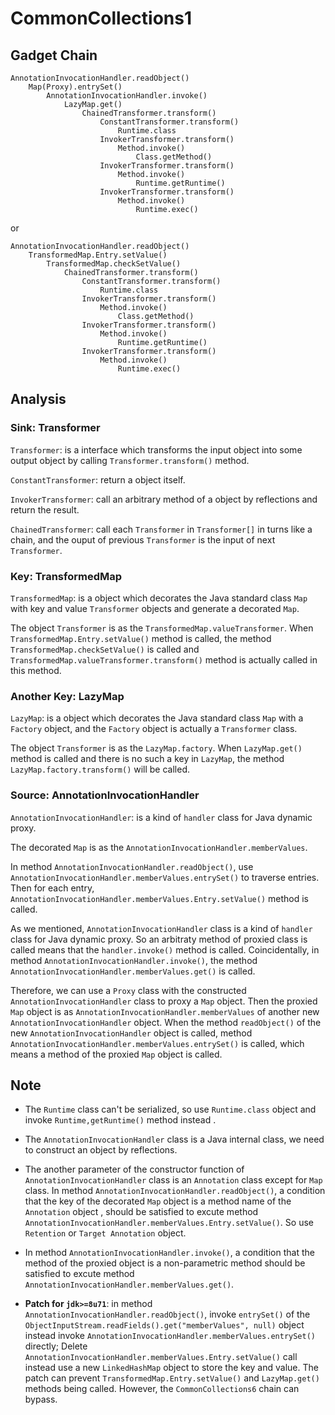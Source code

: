 # CommonCollections1

## Gadget Chain

    AnnotationInvocationHandler.readObject()
        Map(Proxy).entrySet()
            AnnotationInvocationHandler.invoke()
                LazyMap.get()
                    ChainedTransformer.transform()
                        ConstantTransformer.transform()
                            Runtime.class
                        InvokerTransformer.transform()
                            Method.invoke()
                                Class.getMethod()
                        InvokerTransformer.transform()
                            Method.invoke()
                                Runtime.getRuntime()
                        InvokerTransformer.transform()
                            Method.invoke()
                                Runtime.exec()

or

    AnnotationInvocationHandler.readObject()
        TransformedMap.Entry.setValue()
            TransformedMap.checkSetValue()
                ChainedTransformer.transform()
                    ConstantTransformer.transform()
                        Runtime.class
                    InvokerTransformer.transform()
                        Method.invoke()
                            Class.getMethod()
                    InvokerTransformer.transform()
                        Method.invoke()
                            Runtime.getRuntime()
                    InvokerTransformer.transform()
                        Method.invoke()
                            Runtime.exec()

## Analysis

### Sink: Transformer

`Transformer`: is a interface which transforms the input object into some output object by calling `Transformer.transform()` method.

`ConstantTransformer`: return a object itself.

`InvokerTransformer`: call an arbitrary method of a object by reflections and return the result.

`ChainedTransformer`: call each `Transformer` in `Transformer[]` in turns like a chain, and the ouput of previous `Transformer` is the input of next `Transformer`.

### Key: TransformedMap

`TransformedMap`: is a object which decorates the Java standard class `Map` with key and value `Transformer` objects and generate a decorated `Map`.

The object `Transformer` is as the `TransformedMap.valueTransformer`. When `TransformedMap.Entry.setValue()` method is called, the method `TransformedMap.checkSetValue()` is called and `TransformedMap.valueTransformer.transform()` method is actually called in this method.

### Another Key: LazyMap

`LazyMap`: is a object which decorates the Java standard class `Map` with a `Factory` object, and the `Factory` object is actually a `Transformer` class.

The object `Transformer` is as the `LazyMap.factory`. When `LazyMap.get()` method is called and there is no such a key in `LazyMap`, the method `LazyMap.factory.transform()` will be called.

### Source: AnnotationInvocationHandler

`AnnotationInvocationHandler`: is a kind of `handler` class for Java dynamic proxy.

The decorated `Map` is as the `AnnotationInvocationHandler.memberValues`.

In method `AnnotationInvocationHandler.readObject()`, use `AnnotationInvocationHandler.memberValues.entrySet()` to traverse entries. Then for each entry, `AnnotationInvocationHandler.memberValues.Entry.setValue()` method is called.

As we mentioned, `AnnotationInvocationHandler` class is a kind of `handler` class for Java dynamic proxy. So an arbitraty method of proxied class is called means that the `handler.invoke()` method is called. Coincidentally, in method `AnnotationInvocationHandler.invoke()`, the method `AnnotationInvocationHandler.memberValues.get()` is called.

Therefore, we can use a `Proxy` class with the constructed `AnnotationInvocationHandler` class to proxy a `Map` object. Then the proxied `Map` object is as `AnnotationInvocationHandler.memberValues` of another new `AnnotationInvocationHandler` object. When the method `readObject()` of the new `AnnotationInvocationHandler` object is called, method `AnnotationInvocationHandler.memberValues.entrySet()` is called, which means a method of the proxied `Map` object is called.

## Note

* The `Runtime` class can't be serialized, so use `Runtime.class` object and invoke `Runtime,getRuntime()` method instead .

* The `AnnotationInvocationHandler` class is a Java internal class, we need to construct an object by reflections.

* The another parameter of the constructor function of `AnnotationInvocationHandler` class is an `Annotation` class except for `Map` class. In method `AnnotationInvocationHandler.readObject()`, a condition that the key of the decorated `Map` object is a method name of the `Annotation` object
, should be satisfied to excute method `AnnotationInvocationHandler.memberValues.Entry.setValue()`. So use `Retention` or `Target Annotation` object.

* In method `AnnotationInvocationHandler.invoke()`, a condition that the method of the proxied object is a non-parametric method should be satisfied to excute method `AnnotationInvocationHandler.memberValues.get()`.

* **Patch for `jdk>=8u71`**: in method `AnnotationInvocationHandler.readObject()`, invoke `entrySet()` of the `ObjectInputStream.readFields().get("memberValues", null)` object instead invoke `AnnotationInvocationHandler.memberValues.entrySet()` directly; Delete `AnnotationInvocationHandler.memberValues.Entry.setValue()` call instead use a new `LinkedHashMap` object to store the key and value. The patch can prevent `TransformedMap.Entry.setValue()` and `LazyMap.get()` methods being called. However, the `CommonCollections6` chain can bypass.

